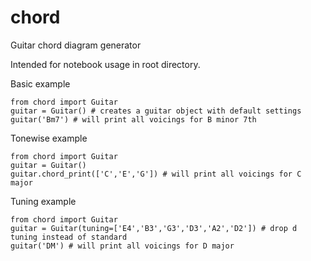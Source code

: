 # chord

Guitar chord diagram generator

Intended for notebook usage in root directory.

Basic example

```
from chord import Guitar
guitar = Guitar() # creates a guitar object with default settings
guitar('Bm7') # will print all voicings for B minor 7th
```

Tonewise example
```
from chord import Guitar
guitar = Guitar()
guitar.chord_print(['C','E','G']) # will print all voicings for C major
```

Tuning example
```
from chord import Guitar
guitar = Guitar(tuning=['E4','B3','G3','D3','A2','D2']) # drop d tuning instead of standard
guitar('DM') # will print all voicings for D major
```
